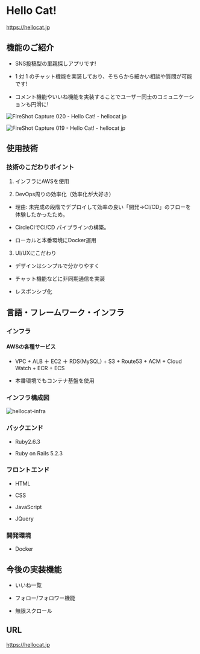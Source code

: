 # Hello Cat!

https://hellocat.jp


## 機能のご紹介


- SNS投稿型の里親探しアプリです!

- 1 対 1 のチャット機能を実装しており、そちらから細かい相談や質問が可能です!

- コメント機能やいいね機能を実装することでユーザー同士のコミュニケーションも円滑に!


![FireShot Capture 020 - Hello Cat! - hellocat jp](https://user-images.githubusercontent.com/64569250/84568637-b8415380-adbb-11ea-8ac3-4b9fc1fb25bb.png)


![FireShot Capture 019 - Hello Cat! - hellocat jp](https://user-images.githubusercontent.com/64569250/84568603-7f08e380-adbb-11ea-84ef-fc7b97afd095.png)

## 使用技術

### 技術のこだわりポイント

1. インフラにAWSを使用

2. DevOps周りの効率化（効率化が大好き）

- 理由: 未完成の段階でデプロイして効率の良い「開発→CI/CD」のフローを体験したかったため。

- CircleCIでCI/CD パイプラインの構築。

- ローカルと本番環境にDocker運用

3. UI/UXにこだわり

- デザインはシンプルで分かりやすく

- チャット機能などに非同期通信を実装

- レスポンシブ化

## 言語・フレームワーク・インフラ

### インフラ

#### AWSの各種サービス

- VPC + ALB ＋ EC2 ＋ RDS(MySQL) + S3 + Route53 + ACM + Cloud Watch + ECR + ECS


- 本番環境でもコンテナ基盤を使用

### インフラ構成図

![hellocat-infra](https://user-images.githubusercontent.com/64569250/86488816-3d0d0500-bd9d-11ea-862d-e30f46932a9c.png)



### バックエンド

- Ruby2.6.3

- Ruby on Rails 5.2.3

### フロントエンド

- HTML

- CSS

- JavaScript

- JQuery

### 開発環境

- Docker

## 今後の実装機能

- いいね一覧

- フォロー/フォロワー機能

- 無限スクロール

## URL

https://hellocat.jp

